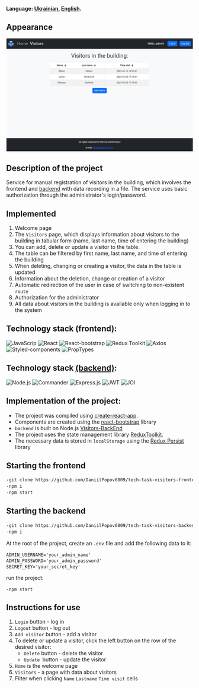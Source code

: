 **Language: [Ukrainian](README.md), [English](README.en.md).**

## Appearance

![Appearance](./assets/view.jpg)
## Description of the project

Service for manual registration of visitors in the building, which involves the frontend and [backend](https://github.com/DaniilPopov0809/tech-task-visitors-backend) with data recording in a file.
The service uses basic authorization through the administrator's login/password.

## Implemented

1. Welcome page
2. The `Visitors` page, which displays information about visitors to the building in tabular form (name, last name,
    time of entering the building)
3. You can add, delete or update a visitor to the table.
4. The table can be filtered by first name, last name, and time of entering the building
5. When deleting, changing or creating a visitor, the data in the table is updated
6. Information about the deletion, change or creation of a visitor
7. Automatic redirection of the user in case of switching to non-existent `route`
8. Authorization for the administrator
9. All data about visitors in the building is available only when logging in to the system

## Technology stack (frontend):

![JavaScrip](https://img.shields.io/badge/JavaScript-323330?style=for-the-badge&logo=javascript&logoColor=F7DF1E)
![React](https://img.shields.io/badge/React-20232A?style=for-the-badge&logo=react&logoColor=61DAFB)
![React-bootstrap](https://img.shields.io/badge/Reactbootstrap-35FFF8?style=for-the-badge)
![Redux Toolkit](https://img.shields.io/badge/redux-36084F?style=for-the-badge&logo=Redux&logoColor=A50EF7)
![Axios](https://img.shields.io/badge/axios-20232A?style=for-the-badge&logo=axios&logoColor=61DAFB)
![Styled-components](https://img.shields.io/badge/Proptypes-090000?style=for-the-badge)
![PropTypes](https://img.shields.io/badge/PropTypes-0BEDD7?style=for-the-badge)

## Technology stack [(backend)](https://github.com/DaniilPopov0809/tech-task-visitors-backend):

![Node.js](https://img.shields.io/badge/Node.js-339933?style=for-the-badge&logo=nodedotjs&logoColor=white)
![Commander](https://img.shields.io/badge/commander-000000?style=for-the-badge)
![Express.js](https://img.shields.io/badge/Express.js-000000?style=for-the-badge&logo=express&logoColor=white)
![JWT](https://img.shields.io/badge/jwt-ED0B2F?style=for-the-badge)
![JOI](https://img.shields.io/badge/joi-F1FD1D?style=for-the-badge)

## Implementation of the project:

- The project was compiled using [create-react-app](https://create-react-app.dev/).
- Components are created using the [react-bootstrap](https://react-bootstrap.netlify.app/) library
- `backend` is built on Node.js [Visitors-BackEnd](https://github.com/DaniilPopov0809/tech-task-visitors-backend)
- The project uses the state management library [ReduxToolkit](https://redux-toolkit.js.org/).
- The necessary data is stored in `localStorage` using the [Redux Persist](https://www.npmjs.com/package/redux-persist) library

## Starting the frontend

```bash
-git clone https://github.com/DaniilPopov0809/tech-task-visitors-frontend.git
-npm i
-npm start
```

## Starting the backend

```bash
-git clone https://github.com/DaniilPopov0809/tech-task-visitors-backend.git
-npm i
```

At the root of the project, create an `.env` file and add the following data to it:

```bas
ADMIN_USERNAME='your_admin_name'
ADMIN_PASSWORD='your_admin_password'
SECRET_KEY='your_secret_key'
```

run the project:

```bas
-npm start
```
## Instructions for use

1. `Login` button - log in
2. `Logout` button - log out
3. `Add visitor` button - add a visitor
4. To delete or update a visitor, click the left button on the row of the desired visitor:
     - `Delete` button - delete the visitor
     - `Update `button - update the visitor
5. `Home` is the welcome page
6. `Visitors` - a page with data about visitors
7. Filter when clicking `Name` `Lastname` `Time visit` cells